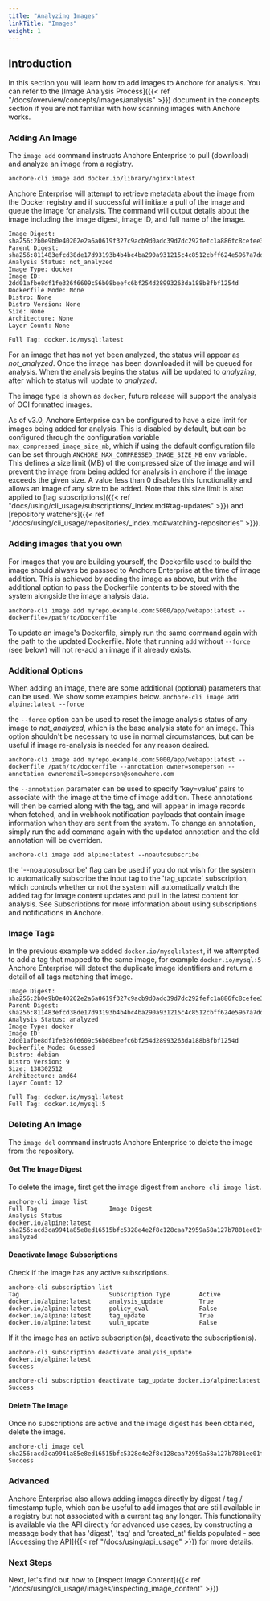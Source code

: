 ```yaml
---
title: "Analyzing Images"
linkTitle: "Images"
weight: 1
---
```


## Introduction

In this section you will learn how to add images to Anchore for analysis. You can refer to the [Image Analysis Process]({{< ref "/docs/overview/concepts/images/analysis" >}}) document in the concepts section if you are not familiar with how scanning images with Anchore works.

### Adding An Image

The `image add` command instructs Anchore Enterprise to pull (download) and analyze an image from a registry.

`anchore-cli image add docker.io/library/nginx:latest`

Anchore Enterprise will attempt to retrieve metadata about the image from the Docker registry and if successful will initiate a pull of the image and queue the image for analysis. The command will output details about the image including the image digest, image ID, and full name of the image.

```
Image Digest: sha256:2b0e9b0e40202e2a6a0619f327c9acb9d0adc39d7dc292fefc1a886fc8cefee3
Parent Digest: sha256:811483efcd38de17d93193b4b4bc4ba290a931215c4c8512cbff624e5967a7dd
Analysis Status: not_analyzed
Image Type: docker
Image ID: 2dd01afbe8df1fe326f6609c56b08beefc6bf254d28993263da188b8fbf1254d
Dockerfile Mode: None
Distro: None
Distro Version: None
Size: None
Architecture: None
Layer Count: None

Full Tag: docker.io/mysql:latest
```

For an image that has not yet been analyzed, the status will appear as *not_analyzed*. Once the image has been downloaded it will be queued for analysis. When the analysis begins the status will be updated to *analyzing*, after which te status will update to *analyzed*.

The image type is shown as `docker`, future release will support the analysis of OCI formatted images.

As of v3.0, Anchore Enterprise can be configured to have a size limit for images being added for analysis. This is disabled by default, but can be configured through the configuration variable `max_compressed_image_size_mb`, which if using the default configuration file can be set through `ANCHORE_MAX_COMPRESSED_IMAGE_SIZE_MB` env variable. This defines a size limit (MB) of the compressed size of the image and will prevent the image from being added for analysis in anchore if the image exceeds the given size. A value less than 0 disables this functionality and allows an image of any size to be added. Note that this size limit is also applied to [tag subscriptions]({{< ref "docs/using/cli_usage/subscriptions/_index.md#tag-updates" >}}) and [repository watchers]({{< ref "/docs/using/cli_usage/repositories/_index.md#watching-repositories" >}}).

### Adding images that you own

For images that you are building yourself, the Dockerfile used to build the image should always be passsed to Anchore Enterprise at the time of image addition. This is achieved by adding the image as above, but with the additional option to pass the Dockerfile contents to be stored with the system alongside the image analysis data.

`anchore-cli image add myrepo.example.com:5000/app/webapp:latest --dockerfile=/path/to/Dockerfile`

To update an image's Dockerfile, simply run the same command again with the path to the updated Dockerfile. Note that running `add` without `--force` (see below) will not re-add an image if it already exists.

### Additional Options

When adding an image, there are some additional (optional) parameters that can be used. We show some examples below.
`anchore-cli image add alpine:latest --force`

the `--force` option can be used to reset the image analysis status of any image to *not_analyzed*, which is the base analysis state for an image. This option shouldn't be necessary to use in normal circumstances, but can be useful if image re-analysis is needed for any reason desired.

`anchore-cli image add myrepo.example.com:5000/app/webapp:latest --dockerfile /path/to/dockerfile --annotation owner=someperson --annotation owneremail=someperson@somewhere.com`

the `--annotation` parameter can be used to specify 'key=value' pairs to associate with the image at the time of image addition. These annotations will then be carried along with the tag, and will appear in image records when fetched, and in webhook notification payloads that contain image information when they are sent from the system. To change an annotation, simply run the add command again with the updated annotation and the old annotation will be overriden.

`anchore-cli image add alpine:latest --noautosubscribe`

the '--noautosubscribe' flag can be used if you do not wish for the system to automatically subscribe the input tag to the 'tag_update' subscription, which controls whether or not the system will automatically watch the added tag for image content updates and pull in the latest content for analysis.  See Subscriptions for more information about using subscriptions and notifications in Anchore.

### Image Tags

In the previous example we added `docker.io/mysql:latest`, if we attempted to add a tag that mapped to the same image, for example `docker.io/mysql:5` Anchore Enterprise will detect the duplicate image identifiers and return a detail of all tags matching that image.

```
Image Digest: sha256:2b0e9b0e40202e2a6a0619f327c9acb9d0adc39d7dc292fefc1a886fc8cefee3
Parent Digest: sha256:811483efcd38de17d93193b4b4bc4ba290a931215c4c8512cbff624e5967a7dd
Analysis Status: analyzed
Image Type: docker
Image ID: 2dd01afbe8df1fe326f6609c56b08beefc6bf254d28993263da188b8fbf1254d
Dockerfile Mode: Guessed
Distro: debian
Distro Version: 9
Size: 138302512
Architecture: amd64
Layer Count: 12

Full Tag: docker.io/mysql:latest
Full Tag: docker.io/mysql:5
```

### Deleting An Image

The `image del` command instructs Anchore Enterprise to delete the image from the repository.

#### Get The Image Digest

To delete the image, first get the image digest from `anchore-cli image list`.

```
anchore-cli image list                                                             
Full Tag                    Image Digest                                                                Analysis Status        
docker.io/alpine:latest     sha256:acd3ca9941a85e8ed16515bfc5328e4e2f8c128caa72959a58a127b7801ee01f     analyzed        
```

#### Deactivate Image Subscriptions

Check if the image has any active subscriptions.

```
anchore-cli subscription list                                                   
Tag                         Subscription Type        Active        
docker.io/alpine:latest     analysis_update          True          
docker.io/alpine:latest     policy_eval              False         
docker.io/alpine:latest     tag_update               True          
docker.io/alpine:latest     vuln_update              False
```
If it the image has an active subscription(s), deactivate the subscription(s).

```
anchore-cli subscription deactivate analysis_update docker.io/alpine:latest
Success

anchore-cli subscription deactivate tag_update docker.io/alpine:latest
Success
```

#### Delete The Image

Once no subscriptions are active and the image digest has been obtained, delete the image.

```
anchore-cli image del sha256:acd3ca9941a85e8ed16515bfc5328e4e2f8c128caa72959a58a127b7801ee01f
Success
```

### Advanced

Anchore Enterprise also allows adding images directly by digest / tag / timestamp tuple, which can be useful to add images that are still available in a registry but not associated with a current tag any longer.  This functionality is available via the API directly for advanced use cases, by constructing a message body that has 'digest', 'tag' and 'created_at' fields populated - see [Accessing the API]({{< ref "/docs/using/api_usage" >}}) for more details.

### Next Steps

Next, let's find out how to [Inspect Image Content]({{< ref "/docs/using/cli_usage/images/inspecting_image_content" >}})
